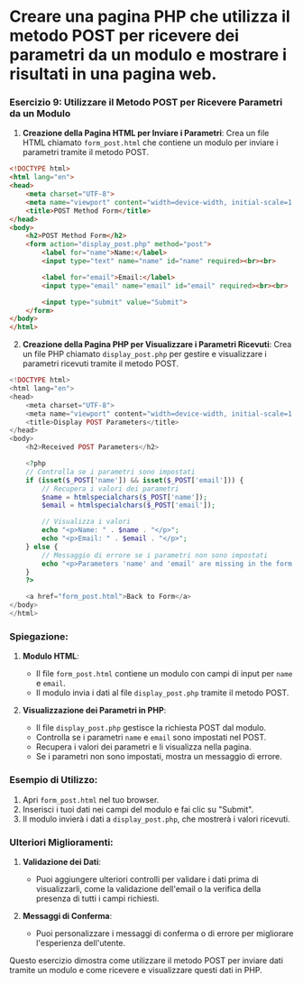 # Creare una pagina PHP che utilizza il metodo POST per ricevere dei parametri da un modulo e mostrare i risultati in una pagina web.

### Esercizio 9: Utilizzare il Metodo POST per Ricevere Parametri da un Modulo

1. **Creazione della Pagina HTML per Inviare i Parametri**: Crea un file HTML chiamato `form_post.html` che contiene un modulo per inviare i parametri tramite il metodo POST.

```html
<!DOCTYPE html>
<html lang="en">
<head>
    <meta charset="UTF-8">
    <meta name="viewport" content="width=device-width, initial-scale=1.0">
    <title>POST Method Form</title>
</head>
<body>
    <h2>POST Method Form</h2>
    <form action="display_post.php" method="post">
        <label for="name">Name:</label>
        <input type="text" name="name" id="name" required><br><br>

        <label for="email">Email:</label>
        <input type="email" name="email" id="email" required><br><br>

        <input type="submit" value="Submit">
    </form>
</body>
</html>
```

2. **Creazione della Pagina PHP per Visualizzare i Parametri Ricevuti**: Crea un file PHP chiamato `display_post.php` per gestire e visualizzare i parametri ricevuti tramite il metodo POST.

```php
<!DOCTYPE html>
<html lang="en">
<head>
    <meta charset="UTF-8">
    <meta name="viewport" content="width=device-width, initial-scale=1.0">
    <title>Display POST Parameters</title>
</head>
<body>
    <h2>Received POST Parameters</h2>

    <?php
    // Controlla se i parametri sono impostati
    if (isset($_POST['name']) && isset($_POST['email'])) {
        // Recupera i valori dei parametri
        $name = htmlspecialchars($_POST['name']);
        $email = htmlspecialchars($_POST['email']);

        // Visualizza i valori
        echo "<p>Name: " . $name . "</p>";
        echo "<p>Email: " . $email . "</p>";
    } else {
        // Messaggio di errore se i parametri non sono impostati
        echo "<p>Parameters 'name' and 'email' are missing in the form submission.</p>";
    }
    ?>

    <a href="form_post.html">Back to Form</a>
</body>
</html>
```

### Spiegazione:

1. **Modulo HTML**:
    - Il file `form_post.html` contiene un modulo con campi di input per `name` e `email`.
    - Il modulo invia i dati al file `display_post.php` tramite il metodo POST.

2. **Visualizzazione dei Parametri in PHP**:
    - Il file `display_post.php` gestisce la richiesta POST dal modulo.
    - Controlla se i parametri `name` e `email` sono impostati nel POST.
    - Recupera i valori dei parametri e li visualizza nella pagina.
    - Se i parametri non sono impostati, mostra un messaggio di errore.

### Esempio di Utilizzo:

1. Apri `form_post.html` nel tuo browser.
2. Inserisci i tuoi dati nei campi del modulo e fai clic su "Submit".
3. Il modulo invierà i dati a `display_post.php`, che mostrerà i valori ricevuti.

### Ulteriori Miglioramenti:

1. **Validazione dei Dati**:
    - Puoi aggiungere ulteriori controlli per validare i dati prima di visualizzarli, come la validazione dell'email o la verifica della presenza di tutti i campi richiesti.

2. **Messaggi di Conferma**:
    - Puoi personalizzare i messaggi di conferma o di errore per migliorare l'esperienza dell'utente.

Questo esercizio dimostra come utilizzare il metodo POST per inviare dati tramite un modulo e come ricevere e visualizzare questi dati in PHP.